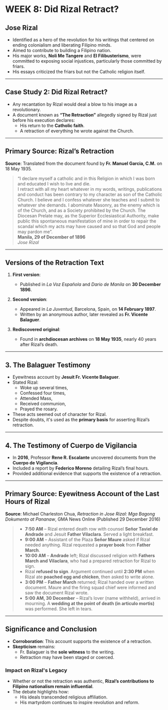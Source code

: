 # WEEK 8: Did Rizal Retract?

## **Jose Rizal**
- Identified as a hero of the revolution for his writings that centered on ending colonialism and liberating Filipino minds.
- Aimed to contribute to building a Filipino nation.
- His major works, **Noli Me Tangere** and **El Filibusterismo**, were committed to exposing social injustices, particularly those committed by friars.
- His essays criticized the friars but not the Catholic religion itself.

---

## **Case Study 2: Did Rizal Retract?**

- Any recantation by Rizal would deal a blow to his image as a revolutionary.
- A document known as **“The Retraction”** allegedly signed by Rizal just before his execution declares:
  - His return to the **Catholic faith**.
  - A retraction of everything he wrote against the Church.

---

## **Primary Source: Rizal’s Retraction**
**Source**: Translated from the document found by **Fr. Manuel Garcia, C.M.** on 18 May 1935.

> “I declare myself a catholic and in this Religion in which I was born and educated I wish to live and die.  
> I retract with all my heart whatever in my words, writings, publications and conduct has been contrary to my character as son of the Catholic Church. I believe and I confess whatever she teaches and I submit to whatever she demands. I abominate Masonry, as the enemy which is of the Church, and as a Society prohibited by the Church. The Diocesan Prelate may, as the Superior Ecclesiastical Authority, make public this spontaneous manifestation of mine in order to repair the scandal which my acts may have caused and so that God and people may pardon me”.  
> **Manila, 29 of December of 1896**  
> *Jose Rizal*

---

## **Versions of the Retraction Text**
1. **First version**:
   - Published in *La Voz Española* and *Dario de Manila* on **30 December 1896**.

2. **Second version**:
   - Appeared in *La Juventud*, Barcelona, Spain, on **14 February 1897**.
   - Written by an anonymous author, later revealed as **Fr. Vicente Balaguer**.

3. **Rediscovered original**:
   - Found in **archdiocesan archives** on **18 May 1935**, nearly 40 years after Rizal’s death.

---

## **3. The Balaguer Testimony**
- Eyewitness account by **Jesuit Fr. Vicente Balaguer**.
- Stated Rizal:
  - Woke up several times,
  - Confessed four times,
  - Attended Mass,
  - Received communion,
  - Prayed the rosary.
- These acts seemed out of character for Rizal.
- Despite doubts, it's used as the **primary basis** for asserting Rizal’s retraction.

---

## **4. The Testimony of Cuerpo de Vigilancia**
- In **2016**, Professor **Rene R. Escalante** uncovered documents from the **Cuerpo de Vigilancia**.
- Included a report by **Federico Moreno** detailing Rizal’s final hours.
- Provided additional evidence that supports the existence of a retraction.

---

## **Primary Source: Eyewitness Account of the Last Hours of Rizal**
**Source**: Michael Charleston Chua, *Retraction in Jose Rizal: Mga Bagong Dokumento at Pananaw*, GMA News Online (Published 29 December 2016)

> - **7:50 AM** – Rizal entered death row with counsel **Señor Taviel de Andrade** and Jesuit **Father Vilaclara**. Served a light breakfast.
> - **9:00 AM** – Assistant of the Plaza **Señor Maure** asked if Rizal needed anything. Rizal requested a **prayer book** from **Father March**.
> - **10:00 AM** – **Andrade** left; Rizal discussed religion with **Fathers March and Vilaclara**, who had a prepared retraction for Rizal to sign.
> - Rizal **refused to sign**. Argument continued until **2:30 PM** when Rizal ate **poached egg and chicken**, then asked to write alone.
> - **3:00 PM** – **Father March** returned; Rizal handed over a written document. Maure and the firing squad chief were informed and saw the document Rizal wrote.
> - **5:00 AM, 30 December** – Rizal’s lover (name withheld), arrived in mourning. A **wedding at the point of death (in articulo mortis)** was performed. She left in tears.

---

## **Significance and Conclusion**

- **Corroboration**: This account supports the existence of a retraction.
- **Skepticism** remains:
  - Fr. Balaguer is the **sole witness** to the writing.
  - Retraction may have been staged or coerced.

### **Impact on Rizal's Legacy**
- Whether or not the retraction was authentic, **Rizal’s contributions to Filipino nationalism remain influential**.
- The debate highlights how:
  - His ideals transcended religious affiliation.
  - His martyrdom continues to inspire revolution and reform.